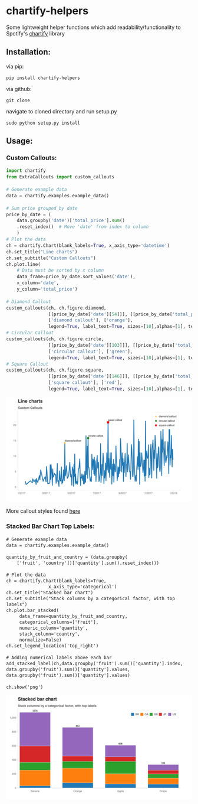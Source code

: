 # chartify-helpers
Some lightweight helper functions which add readability/functionality to Spotify's [chartify](https://github.com/spotify/chartify) library

## Installation:
via pip:

```
pip install chartify-helpers
```

via github:

```
git clone
```

navigate to cloned directory and run setup.py

```
sudo python setup.py install
```
## Usage:

### Custom Callouts:

```python
import chartify
from ExtraCallouts import custom_callouts

# Generate example data
data = chartify.examples.example_data()

# Sum price grouped by date
price_by_date = (
    data.groupby('date')['total_price'].sum()
    .reset_index()  # Move 'date' from index to column
    )
# Plot the data
ch = chartify.Chart(blank_labels=True, x_axis_type='datetime')
ch.set_title("Line charts")
ch.set_subtitle("Custom Callouts")
ch.plot.line(
    # Data must be sorted by x column
    data_frame=price_by_date.sort_values('date'),
    x_column='date',
    y_column='total_price')

# Diamond Callout
custom_callouts(ch, ch.figure.diamond, 
                [[price_by_date['date'][54]]], [[price_by_date['total_price'][54]]], 
                ['diamond callout'], ['orange'], 
                legend=True, label_text=True, sizes=[10],alphas=[1], text_offset=0.3)
# Circular Callout
custom_callouts(ch, ch.figure.circle, 
                [[price_by_date['date'][103]]], [[price_by_date['total_price'][103]]], 
                ['circular callout'], ['green'], 
                legend=True, label_text=True, sizes=[10],alphas=[1], text_offset=0.3)
# Square Callout
custom_callouts(ch, ch.figure.square, 
                [[price_by_date['date'][146]]], [[price_by_date['total_price'][146]]], 
                ['square callout'], ['red'], 
                legend=True, label_text=True, sizes=[10],alphas=[1], text_offset=0.3)
```
 ![alt text](https://github.com/KristofPusztai/chartify-helpers/blob/main/custom_callouts.png)
 
 More callout styles found [here](https://docs.bokeh.org/en/latest/docs/reference/plotting/figure.html)
 
### Stacked Bar Chart Top Labels:

```
# Generate example data
data = chartify.examples.example_data()

quantity_by_fruit_and_country = (data.groupby(
    ['fruit', 'country'])['quantity'].sum().reset_index())

# Plot the data
ch = chartify.Chart(blank_labels=True,
                x_axis_type='categorical')
ch.set_title("Stacked bar chart")
ch.set_subtitle("Stack columns by a categorical factor, with top labels")
ch.plot.bar_stacked(
     data_frame=quantity_by_fruit_and_country,
     categorical_columns=['fruit'],
     numeric_column='quantity',
     stack_column='country',
     normalize=False)
ch.set_legend_location('top_right')

# Adding numerical labels above each bar
add_stacked_label(ch,data.groupby('fruit').sum()['quantity'].index, data.groupby('fruit').sum()['quantity'].values, data.groupby('fruit').sum()['quantity'].values)

ch.show('png')
```
 ![alt text](https://github.com/KristofPusztai/chartify-helpers/blob/main/stackedbar_label.png)
